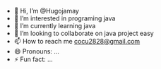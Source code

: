 - 👋 Hi, I’m @Hugojamay
- 👀 I’m interested in programing java
- 🌱 I’m currently learning java 
- 💞️ I’m looking to collaborate on java project easy
- 📫 How to reach me cocu2828@gmail.com
- 😄 Pronouns: ...
- ⚡ Fun fact: ...

<!---
Hugojamay/Hugojamay is a ✨ special ✨ repository because its `README.md` (this file) appears on your GitHub profile.
You can click the Preview link to take a look at your changes.
--->
